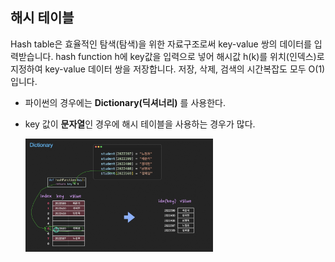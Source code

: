 ## 해시 테이블

Hash table은 효율적인 탐색(탐색)을 위한 자료구조로써 key-value 쌍의 데이터를 입력받습니다. hash function h에 key값을 입력으로 넣어 해시값 h(k)를 위치(인덱스)로 지정하여 key-value 데이터 쌍을 저장합니다. 저장, 삭제, 검색의 시간복잡도 모두 O(1)입니다.

- 파이썬의 경우에는 **Dictionary(딕셔너리)** 를 사용한다.
- key 값이 **문자열**인 경우에 해시 테이블을 사용하는 경우가 많다.

  <img width="300" src="./img/Screenshot 2024-02-29 at 1.54.35 PM.png">
